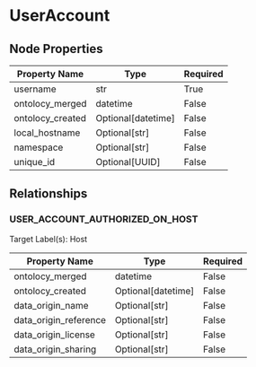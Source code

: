 # UserAccount

## Node Properties

| Property Name | Type | Required |
| ------------- | ---- | -------- |
| username | str | True |
| ontolocy_merged | datetime | False |
| ontolocy_created | Optional[datetime] | False |
| local_hostname | Optional[str] | False |
| namespace | Optional[str] | False |
| unique_id | Optional[UUID] | False |

## Relationships

### USER_ACCOUNT_AUTHORIZED_ON_HOST

Target Label(s): Host

| Property Name | Type | Required |
| ------------- | ---- | -------- |
| ontolocy_merged | datetime | False |
| ontolocy_created | Optional[datetime] | False |
| data_origin_name | Optional[str] | False |
| data_origin_reference | Optional[str] | False |
| data_origin_license | Optional[str] | False |
| data_origin_sharing | Optional[str] | False |